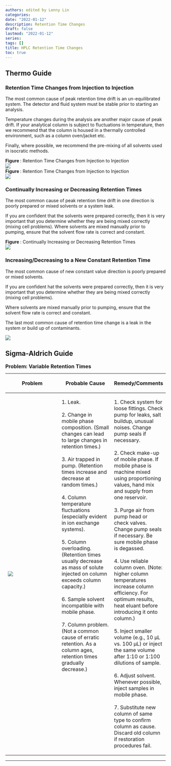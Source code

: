 ```yaml
---
authors: edited by Lenny Lin
categories: 
date: "2022-01-12"
description: Retention Time Changes
draft: false
lastmod: "2022-01-12"
series: 
tags: []
title: HPLC Retention Time Changes
toc: true
---
```







<!--more-->

## Thermo Guide

### Retention Time Changes from Injection to Injection  

The most common cause of peak retention time drift is an un-equilibrated system. The detector and fluid system must be stable prior to starting an analysis.  

Temperature changes during the analysis are another major cause of peak drift. If your analytical column is subject to fluctuations in temperature, then we recommend that the column is housed in a thermally controlled environment, such as a column oven/jacket etc.   

Finally, where possible, we recommend the pre-mixing of all solvents used in isocratic methods.  


<figcaption><b>Figure </b>: Retention Time Changes from Injection to Injection</figcaption>
<img src = "/docs/images/Screenshot 2022-01-12 112857.png"/>


<figcaption><b>Figure </b>: Retention Time Changes from Injection to Injection</figcaption>
<img src = "/docs/images/Screenshot 2022-01-12 113052.png"/>


### Continually Increasing or Decreasing Retention Times

The most common cause of peak retention time drift in one direction is poorly prepared or mixed solvents or a system leak.   

If you are confident that the solvents were prepared correctly, then it is very important that you determine whether they are being mixed correctly (mixing cell problems). Where solvents are mixed manually prior to pumping, ensure that the solvent flow rate is correct and constant.  


<figcaption><b>Figure </b>: Continually Increasing or Decreasing Retention Times</figcaption>
<img src = "/docs/images/Screenshot 2022-01-12 125436.png"/>


### Increasing/Decreasing to a New Constant Retention Time

The most common cause of new constant value direction is poorly prepared or mixed solvents.  

If you are confident hat the solvents were prepared correctly, then it is very important that you determine whether they are being mixed correctly (mixing cell problems).  

Where solvents are mixed manually prior to pumping, ensure that the solvent flow rate is correct and constant.  

The last most common cause of retention time change is a leak in the system or build up of contaminants.  



<img src = "/docs/images/Screenshot 2022-01-12 130359.png"/>


## Sigma-Aldrich Guide

<table style="width:100%;">
  <caption style="text-align:left", align = "top"><b>Problem: Variable Retention Times</b></caption>
  <colgroup>
    <col style="width: 34%" /><col style="width: 33%" /><col style="width: 33%" />
  </colgroup>
  <thead>
  <tr class="header">
    <th><p>Problem</p></th><th><p>Probable Cause</p></th><th><p>Remedy/Comments</p></th>
  </tr>
  </thead>
  <tbody>
    <tr class="odd">
      <td VALIGN=Middle ><p>
      <img src = "/docs/images/Screenshot 2022-01-28 090850.png"/>
      </p></td>
      <td VALIGN=TOP ><p>
        1. Leak.<br />
        <br />
        2. Change in mobile phase composition. (Small changes can lead to large changes in retention times.)<br />
        <br />
        3. Air trapped in pump. (Retention times increase and decrease at random times.)<br />
        <br />
        4. Column temperature fluctuations (especially evident in ion exchange systems).<br />
        <br />
        5. Column overloading. (Retention times usually decrease as mass of solute injected on column exceeds column capacity.)<br />
        <br />
        6. Sample solvent incompatible with mobile phase.<br />
        <br />
        7. Column problem. (Not a common cause of erratic retention. As a column ages, retention times gradually decrease.)
      </p></td>
      <td VALIGN=TOP ><p>
        1. Check system for loose fittings. Check pump for leaks, salt buildup, unusual noises. Change pump seals if necessary.<br />
        <br />
        2. Check make-up of mobile phase. If mobile phase is machine mixed using proportioning values, hand mix and supply from one reservoir.<br />
        <br />
        3. Purge air from pump head or check valves. Change pump seals if necessary. Be sure mobile phase is degassed.<br />
        <br />
        4. Use reliable column oven. (Note: higher column temperatures increase column efficiency. For optimum results, heat eluant before introducing it onto column.)<br />
        <br />
        5. Inject smaller volume (e.g., 10 μL vs. 100 μL) or inject the same volume after 1:10 or 1:100 dilutions of sample.<br />
        <br />
        6. Adjust solvent. Whenever possible, inject samples in mobile phase.<br />
        <br />
        7. Substitute new column of same type to confirm column as cause. Discard old column if restoration procedures fail.
      </p></td>
    </tr>
  </tbody>
</table>



***


